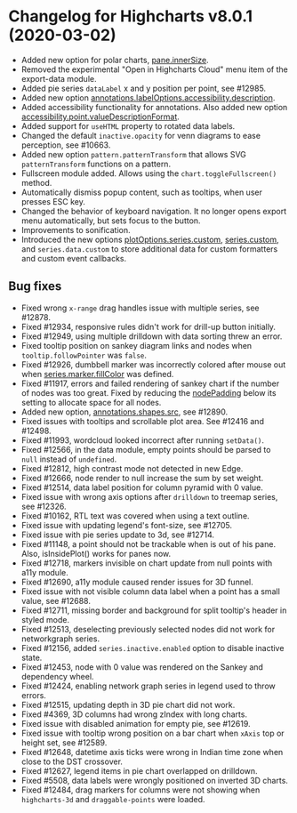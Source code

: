 # Changelog for Highcharts v8.0.1 (2020-03-02)

- Added new option for polar charts, [pane.innerSize](https://api.highcharts.com/highcharts/pane.innerSize).
- Removed the experimental "Open in Highcharts Cloud" menu item of the export-data module.
- Added pie series `dataLabel` x and y position per point, see #12985.
- Added new option [annotations.labelOptions.accessibility.description](https://api.highcharts.com/highcharts/annotations.labelOptions.accessibility.description).
- Added accessibility functionality for annotations. Also added new option [accessibility.point.valueDescriptionFormat](https://api.highcharts.com/highcharts/accessibility.point.valueDescriptionFormat).
- Added support for `useHTML` property to rotated data labels.
- Changed the default `inactive.opacity` for venn diagrams to ease perception, see #10663.
- Added new option `pattern.patternTransform` that allows SVG `patternTransform` functions on a pattern.
- Fullscreen module added. Allows using the `chart.toggleFullscreen()` method.
- Automatically dismiss popup content, such as tooltips, when user presses ESC key.
- Changed the behavior of keyboard navigation. It no longer opens export menu automatically, but sets focus to the button.
- Improvements to sonification.
- Introduced the new options [plotOptions.series.custom](https://api.highcharts.com/highcharts/plotOptions.series.custom), [series.custom](https://api.highcharts.com/highcharts/plotOptions.series.custom), and `series.data.custom` to store additional data for custom formatters and custom event callbacks.



## Bug fixes
- Fixed wrong `x-range` drag handles issue with multiple series, see #12878.
- Fixed #12934, responsive rules didn't work for drill-up button initially.
- Fixed #12949, using multiple drilldown with data sorting threw an error.
- Fixed tooltip position on sankey diagram links and nodes when `tooltip.followPointer` was `false`.
- Fixed #12926, dumbbell marker was incorrectly colored after mouse out when [series.marker.fillColor](https://api.highcharts.com/highcharts/plotOptions.series.marker.fillColor) was defined.
- Fixed #11917, errors and failed rendering of sankey chart if the number of nodes was too great. Fixed by reducing the [nodePadding](https://api.highcharts.com/highcharts/plotOptions.sankey.nodePadding) below its setting to allocate space for all nodes.
- Added new option, [annotations.shapes.src](https://api.highcharts.com/highcharts/annotations.shapes.src), see #12890.
- Fixed issues with tooltips and scrollable plot area. See #12416 and #12498.
- Fixed #11993, wordcloud looked incorrect after running `setData()`.
- Fixed #12566, in the data module, empty points should be parsed to `null` instead of `undefined`.
- Fixed #12812, high contrast mode not detected in new Edge.
- Fixed #12666, node render to null increase the sum by set weight.
- Fixed #12514, data label position for column pyramid with 0 value.
- Fixed issue with wrong axis options after `drilldown` to treemap series, see #12326.
- Fixed #10162, RTL text was covered when using a text outline.
- Fixed issue with updating legend's font-size, see #12705.
- Fixed issue with pie series update to 3d, see #12714.
- Fixed #11148, a point should not be trackable when is out of his pane. Also, isInsidePlot() works for panes now.
- Fixed #12718, markers invisible on chart update from null points with a11y module.
- Fixed #12690, a11y module caused render issues for 3D funnel.
- Fixed issue with not visible column data label when a point has a small value, see #12688.
- Fixed #12711, missing border and background for split tooltip's header in styled mode.
- Fixed #12513, deselecting previously selected nodes did not work for networkgraph series.
- Fixed #12156, added `series.inactive.enabled` option to disable inactive state.
- Fixed #12453, node with 0 value was rendered on the Sankey and dependency wheel.
- Fixed #12424, enabling network graph series in legend used to throw errors.
- Fixed #12515, updating depth in 3D pie chart did not work.
- Fixed #4369, 3D columns had wrong zIndex with long charts.
- Fixed issue with disabled animation for empty pie, see #12619.
- Fixed issue with tooltip wrong position on a bar chart when `xAxis` top or height set, see #12589.
- Fixed #12648, datetime axis ticks were wrong in Indian time zone when close to the DST crossover.
- Fixed #12627, legend items in pie chart overlapped on drilldown.
- Fixed #5508, data labels were wrongly positioned on inverted 3D charts.
- Fixed #12484, drag markers for columns were not showing when `highcharts-3d` and `draggable-points` were loaded.
